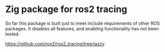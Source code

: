 # Zig package for ros2 tracing

So far this package is built just to meet include requirements of other ROS packages. It disables
all features, and enabling functionality has not been tested.

https://github.com/ros2/ros2_tracing/tree/jazzy
